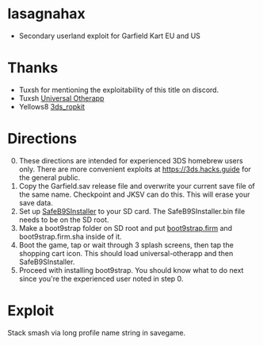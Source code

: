# lasagnahax
- Secondary userland exploit for Garfield Kart EU and US

# Thanks
- Tuxsh for mentioning the exploitability of this title on discord. 
- Tuxsh [Universal Otherapp](https://github.com/TuxSH/universal-otherapp)
- Yellows8 [3ds_ropkit](https://github.com/yellows8/3ds_ropkit)

# Directions
0) These directions are intended for experienced 3DS homebrew users only. There are more convenient exploits at https://3ds.hacks.guide for the general public.
1) Copy the Garfield.sav release file and overwrite your current save file of the same name. Checkpoint and JKSV can do this. This will erase your save data.
2) Set up [SafeB9SInstaller](https://github.com/d0k3/SafeB9SInstaller/releases) to your SD card. The SafeB9SInstaller.bin file needs to be on the SD root.  
3) Make a boot9strap folder on SD root and put [boot9strap.firm](https://github.com/SciresM/boot9strap/releases/tag/1.3) and boot9strap.firm.sha inside of it.
4) Boot the game, tap or wait through 3 splash screens, then tap the shopping cart icon. This should load universal-otherapp and then SafeB9SInstaller.
5) Proceed with installing boot9strap. You should know what to do next since you're the experienced user noted in step 0.

# Exploit

Stack smash via long profile name string in savegame. <br>